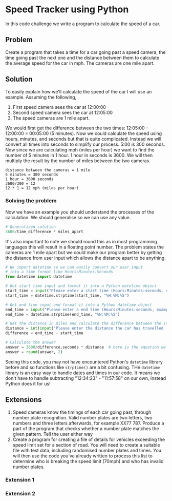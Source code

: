 # Speed Tracker using Python
In this code challenge we write a program to calculate the speed of a car.

## Problem
Create a program that takes a time for a car going past a speed camera, the time going past the next one and the distance between them to calculate the average speed for
the car in mph. The cameras are one mile apart.

## Solution
To easily explain how we'll calculate the speed of the car I will use an example. 
Assuming the following,
1. First speed camera sees the car at 12:00:00 
2. Second speed camera sees the car at 12:05:00
3. The speed cameras are 1 mile apart.

We would first get the difference between the two times: 12:05:00 - 12:00:00 = 00:05:00 (5 minutes).
Now we could calculate the speed using hours, minutes, and seconds but that is quite complicated.
Instead we will convert all times into seconds to simplify our process.
5:00 is 300 seconds. Now since we are calculating mph (miles per hour) we want to find the number of 5 minutes in 1 hour.
1 hour in seconds is 3600. We will then multiply the result by the number of miles between the two cameras.
```
distance between the cameras = 1 mile
5 minutes = 300 seconds
1 hour = 3600 seconds
3600/300 = 12
12 * 1 = 12 mph (miles per hour)
```

### Solving the problem
Now we have an example you should understand the processes of the calculation. We should generalise so we can use any value.
```python
# Generalised solution
3600/time_difference * miles_apart
```
It's also important to note we should round this as in most programming languages this will result in a floating point number.
The problem states the cameras are 1 mile apart but we could make our program better by getting the distance from user input which allows the distance apart to be anything.

```python
# We import datetime so we can easily convert our user input 
# into a time format like Hours:Minutes:Seconds
from datetime import datetime

# Get start time input and format it into a Python datetime object
start_time = input("Please enter a start time (Hours:Minutes:seconds, example: 9:20:45): ")
start_time = datetime.strptime(start_time, "%H:%M:%S")

# Get end time input and format it into a Python datetime object
end_time = input("Please enter a end time (Hours:Minutes:seconds, example: 13:26:45): ")
end_time = datetime.strptime(end_time, "%H:%M:%S")

# Get the distance in miles and calculate the difference between the start and end time
distance = int(input("Please enter the distance the car has travelled (in miles): "))
difference = end_time - start_time

# Calculate the answer
answer = 3600/difference.seconds * distance  # here is the equation we create above.
answer = round(answer, 2)
```
Seeing this code, you may not have encountered Python's `datetime` library before and so functions like `strptime()` are a bit confusing.
THe `datetime` library is an easy way to handle dates and times in our code. 
It means we don't have to handle subtracting "12:34:23" - "11:57:58" on our own, instead Python does it for us!


## Extensions
1. Speed cameras know the timings of each car going past, through number plate recognition. Valid number plates are two letters, two numbers and three letters afterwards,
for example XX77 787. Produce a part of the program that checks whether a number plate matches the given pattern. Tell the user either way
2. Create a program for creating a file of details for vehicles exceeding the speed limit set for a section of road. You will need to create a suitable file with test data, including
randomised number plates and times. You will then use the code you’ve already written to process this list to determine who is breaking the speed limit (70mph) and who
has invalid number plates.

### Extension 1


### Extension 2

